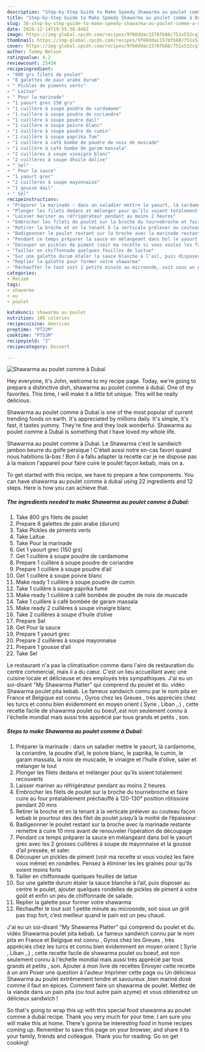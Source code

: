 ```yaml
---
description: "Step-by-Step Guide to Make Speedy Shawarma au poulet comme à Dubaï"
title: "Step-by-Step Guide to Make Speedy Shawarma au poulet comme à Dubaï"
slug: 36-step-by-step-guide-to-make-speedy-shawarma-au-poulet-comme-a-dubai
date: 2020-12-14T19:55:50.046Z
image: https://img-global.cpcdn.com/recipes/9f60ddac1578fb88/751x532cq70/shawarma-au-poulet-comme-a-dubai-photo-principale-de-la-recette.jpg
thumbnail: https://img-global.cpcdn.com/recipes/9f60ddac1578fb88/751x532cq70/shawarma-au-poulet-comme-a-dubai-photo-principale-de-la-recette.jpg
cover: https://img-global.cpcdn.com/recipes/9f60ddac1578fb88/751x532cq70/shawarma-au-poulet-comme-a-dubai-photo-principale-de-la-recette.jpg
author: Tommy Nelson
ratingvalue: 4.2
reviewcount: 25434
recipeingredient:
- "800 grs filets de poulet"
- "8 galettes de pain arabe durum"
- " Pickles de piments verts"
- " Laitue"
- " Pour la marinade"
- "1 yaourt grec 150 grs"
- "1 cuillère à soupe poudre de cardamome"
- "1 cuillère à soupe poudre de coriandre"
- "1 cuillère à soupe poudre dail"
- "1 cuillère à soupe poivre blanc"
- "1 cuillère à soupe poudre de cumin"
- "1 cuillère à soupe paprika fum"
- "1 cuillère à café bombe de poudre de noix de muscade"
- "1 cuillère à café bombe de garam massala"
- "2 cuillères à soupe vinaigre blanc"
- "2 cuillères à soupe dhuile dolive"
- " Sel"
- " Pour la sauce"
- "1 yaourt grec"
- "2 cuillères à soupe mayonnaise"
- "1 gousse dail"
- " Sel"
recipeinstructions:
- "Préparer la marinade : dans un saladier mettre le yaourt, là cardamome, la coriandre, la poudre d’ail, le poivre blanc, le paprika, le cumin, le garam massala, la noix de muscade, le vinaigre et l’huile d’olive, saler et mélanger le tout"
- "Plonger les filets dedans et mélanger pour qu’ils soient totalement recouverts"
- "Laisser mariner au réfrigérateur pendant au moins 2 heures"
- "Embrocher les filets de poulet sur la broche du tournebroche et faire cuire au four préalablement préchauffé à 120-130° position rôtissoire pendant 20 mns"
- "Retirer la broche et en la tenant à la verticale prélever au couteau façon kebab le pourtour des des filet de poulet jusqu’à la moitié de l’épaisseur"
- "Badigeonner le poulet restant sur la broche avec la marinade restante remettre à cuire 10 mns avant de renouveler l’opération de découpage"
- "Pendant ce temps préparer la sauce en mélangeant dans bol le yaourt grec avec les 2 grosses cuillères à soupe de mayonnaise et la gousse d’ail pressée, et saler."
- "Découper un pickles de piment (voir ma recette si vous voulez les faire vous même) en rondelles. Pensez à éliminer les les graines pour qu’ils soient moins forts"
- "Tailler en chiffonnade quelques feuilles de laitue"
- "Sur une galette durum étaler la sauce blanche à l’ail, puis disposer au centre le poulet, ajouter quelques rondelles de pickles de piment à votre goût et enfin un peu de chiffonnade de salade."
- "Replier la galette pour former votre shawarma"
- "Réchauffer le tout soit 1 petite minute au microonde, soit sous un grill pas trop fort, c’est meilleur quand le pain est un peu chaud."
categories:
- Recipe
tags:
- shawarma
- au
- poulet

katakunci: shawarma au poulet 
nutrition: 105 calories
recipecuisine: American
preptime: "PT22M"
cooktime: "PT53M"
recipeyield: "2"
recipecategory: Dessert

---
```



![Shawarma au poulet comme à Dubaï](https://img-global.cpcdn.com/recipes/9f60ddac1578fb88/751x532cq70/shawarma-au-poulet-comme-a-dubai-photo-principale-de-la-recette.jpg)

Hey everyone, it's John, welcome to my recipe page. Today, we're going to prepare a distinctive dish, shawarma au poulet comme à dubaï. One of my favorites. This time, I will make it a little bit unique. This will be really delicious.

Shawarma au poulet comme à Dubaï is one of the most popular of current trending foods on earth. It's appreciated by millions daily. It's simple, it's fast, it tastes yummy. They're fine and they look wonderful. Shawarma au poulet comme à Dubaï is something that I have loved my whole life.

Shawarma au poulet comme à Dubaï. Le Shawarma c&#39;est le sandwich jambon beurre du golfe persique ! C&#39;était aussi notre en-cas favori quand nous habitions là-bas ! Bon il a fallu adapter la recette car je ne dispose pas à la maison l&#39;appareil pour faire cuire le poulet façon kebab, mais on a.


To get started with this recipe, we have to prepare a few components. You can have shawarma au poulet comme à dubaï using 22 ingredients and 12 steps. Here is how you can achieve that.

<!--inarticleads1-->

##### The ingredients needed to make Shawarma au poulet comme à Dubaï:

1. Take 800 grs filets de poulet
1. Prepare 8 galettes de pain arabe (durum)
1. Take  Pickles de piments verts
1. Take  Laitue
1. Take  Pour la marinade
1. Get 1 yaourt grec (150 grs)
1. Get 1 cuillère à soupe poudre de cardamome
1. Prepare 1 cuillère à soupe poudre de coriandre
1. Prepare 1 cuillère à soupe poudre d’ail
1. Get 1 cuillère à soupe poivre blanc
1. Make ready 1 cuillère à soupe poudre de cumin
1. Take 1 cuillère à soupe paprika fumé
1. Make ready 1 cuillère à café bombée de poudre de noix de muscade
1. Take 1 cuillère à café bombée de garam massala
1. Make ready 2 cuillères à soupe vinaigre blanc
1. Take 2 cuillères à soupe d’huile d’olive
1. Prepare  Sel
1. Get  Pour la sauce
1. Prepare 1 yaourt grec
1. Prepare 2 cuillères à soupe mayonnaise
1. Prepare 1 gousse d’ail
1. Take  Sel


Le restaurant n&#39;a pas la climatisation comme dans l&#39;aire de restauration du centre commercial, mais il a du cœur. C&#39;est un lieu accueillant avec une cuisine locale et délicieuse et des employés très sympathiques. J&#39;ai eu un soi-disant &#34;My Shawarma Platter&#34; qui comprend du poulet et du. vidéo Shawarma poulet pita kebab. Le fameux sandwich connu par le nom pita en France et Belgique est connu , Gyros chez les Greues , très appréciés chez les turcs et connu bien évidemment en moyen orient ( Syrie , Liban ,.) , cette recette facile de shawarma poulet ou boeuf,.est non seulement connu à l&#39;échelle mondial mais aussi très apprécié par tous grands et petits , son. 

<!--inarticleads2-->

##### Steps to make Shawarma au poulet comme à Dubaï:

1. Préparer la marinade : dans un saladier mettre le yaourt, là cardamome, la coriandre, la poudre d’ail, le poivre blanc, le paprika, le cumin, le garam massala, la noix de muscade, le vinaigre et l’huile d’olive, saler et mélanger le tout
1. Plonger les filets dedans et mélanger pour qu’ils soient totalement recouverts
1. Laisser mariner au réfrigérateur pendant au moins 2 heures
1. Embrocher les filets de poulet sur la broche du tournebroche et faire cuire au four préalablement préchauffé à 120-130° position rôtissoire pendant 20 mns
1. Retirer la broche et en la tenant à la verticale prélever au couteau façon kebab le pourtour des des filet de poulet jusqu’à la moitié de l’épaisseur
1. Badigeonner le poulet restant sur la broche avec la marinade restante remettre à cuire 10 mns avant de renouveler l’opération de découpage
1. Pendant ce temps préparer la sauce en mélangeant dans bol le yaourt grec avec les 2 grosses cuillères à soupe de mayonnaise et la gousse d’ail pressée, et saler.
1. Découper un pickles de piment (voir ma recette si vous voulez les faire vous même) en rondelles. Pensez à éliminer les les graines pour qu’ils soient moins forts
1. Tailler en chiffonnade quelques feuilles de laitue
1. Sur une galette durum étaler la sauce blanche à l’ail, puis disposer au centre le poulet, ajouter quelques rondelles de pickles de piment à votre goût et enfin un peu de chiffonnade de salade.
1. Replier la galette pour former votre shawarma
1. Réchauffer le tout soit 1 petite minute au microonde, soit sous un grill pas trop fort, c’est meilleur quand le pain est un peu chaud.


J&#39;ai eu un soi-disant &#34;My Shawarma Platter&#34; qui comprend du poulet et du. vidéo Shawarma poulet pita kebab. Le fameux sandwich connu par le nom pita en France et Belgique est connu , Gyros chez les Greues , très appréciés chez les turcs et connu bien évidemment en moyen orient ( Syrie , Liban ,.) , cette recette facile de shawarma poulet ou boeuf,.est non seulement connu à l&#39;échelle mondial mais aussi très apprécié par tous grands et petits , son. Ajouter à mon livre de recettes Envoyer cette recette à un ami Poser une question à l&#39;auteur Imprimer cette page ou Un délicieux Shawarma au poulet extrêmement tendre et savoureux ,bien mariné.dosé comme il faut en épices. Comment faire un shawarma de poulet. Mettez de la viande dans un pain pita (ou tout autre pain azyme) et vous obtiendrez un délicieux sandwich ! 

So that's going to wrap this up with this special food shawarma au poulet comme à dubaï recipe. Thank you very much for your time. I am sure you will make this at home. There's gonna be interesting food in home recipes coming up. Remember to save this page on your browser, and share it to your family, friends and colleague. Thank you for reading. Go on get cooking!
